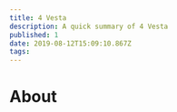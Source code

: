 ```yaml
---
title: 4 Vesta
description: A quick summary of 4 Vesta
published: 1
date: 2019-08-12T15:09:10.867Z
tags: 
---
```


# About